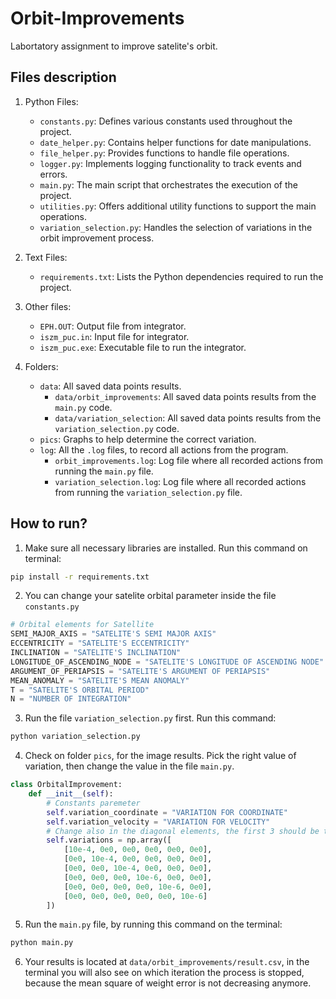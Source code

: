 # Orbit-Improvements

Labortatory assignment to improve satelite's orbit.

## Files description

1. Python Files:

    * `constants.py`: Defines various constants used throughout the project.
    * `date_helper.py`: Contains helper functions for date manipulations.
    * `file_helper.py`: Provides functions to handle file operations.
    * `logger.py`: Implements logging functionality to track events and errors.
    * `main.py`: The main script that orchestrates the execution of the project.
    * `utilities.py`: Offers additional utility functions to support the main operations.
    * `variation_selection.py`: Handles the selection of variations in the orbit improvement process.

2. Text Files:

    * `requirements.txt`: Lists the Python dependencies required to run the project.

3. Other files:  

    * `EPH.OUT`: Output file from integrator.
    * `iszm_puc.in`: Input file for integrator.
    * `iszm_puc.exe`: Executable file to run the integrator.

4. Folders:

    * `data`: All saved data points results.
        * `data/orbit_improvements`: All saved data points results from the `main.py` code.
        * `data/variation_selection`: All saved data points results from the `variation_selection.py` code.
    * `pics`: Graphs to help determine the correct variation.
    * `log`: All the `.log` files, to record all actions from the program.
        * `orbit_improvements.log`: Log file where all recorded actions from running the `main.py` file.
        * `variation_selection.log`: Log file where all recorded actions from running the `variation_selection.py` file.

## How to run?

1. Make sure all necessary libraries are installed. Run this command on terminal:

```sh
pip install -r requirements.txt
```

2. You can change your satelite orbital parameter inside the file `constants.py`

```python
# Orbital elements for Satellite
SEMI_MAJOR_AXIS = "SATELITE'S SEMI MAJOR AXIS"
ECCENTRICITY = "SATELITE'S ECCENTRICITY"
INCLINATION = "SATELITE'S INCLINATION"
LONGITUDE_OF_ASCENDING_NODE = "SATELITE'S LONGITUDE OF ASCENDING NODE"
ARGUMENT_OF_PERIAPSIS = "SATELITE'S ARGUMENT OF PERIAPSIS"
MEAN_ANOMALY = "SATELITE'S MEAN ANOMALY"
T = "SATELITE'S ORBITAL PERIOD"
N = "NUMBER OF INTEGRATION"
```

3. Run the file `variation_selection.py` first. Run this command:

```sh
python variation_selection.py
```

4. Check on folder `pics`, for the image results. Pick the right value of variation, then change the value in the file `main.py`.

```python
class OrbitalImprovement:
    def __init__(self):
        # Constants paremeter
        self.variation_coordinate = "VARIATION FOR COORDINATE"
        self.variation_velocity = "VARIATION FOR VELOCITY"
        # Change also in the diagonal elements, the first 3 should be the same as variation_coordinate, and the other 3 would be the variation_velocity. Here is the example:
        self.variations = np.array([
            [10e-4, 0e0, 0e0, 0e0, 0e0, 0e0],
            [0e0, 10e-4, 0e0, 0e0, 0e0, 0e0],
            [0e0, 0e0, 10e-4, 0e0, 0e0, 0e0],
            [0e0, 0e0, 0e0, 10e-6, 0e0, 0e0],
            [0e0, 0e0, 0e0, 0e0, 10e-6, 0e0],
            [0e0, 0e0, 0e0, 0e0, 0e0, 10e-6]
        ])
```

5. Run the `main.py` file, by running this command on the terminal:

```sh
python main.py
```

6. Your results is located at `data/orbit_improvements/result.csv`, in the terminal you will also see on which iteration the process is stopped, because the mean square of weight error is not decreasing anymore.